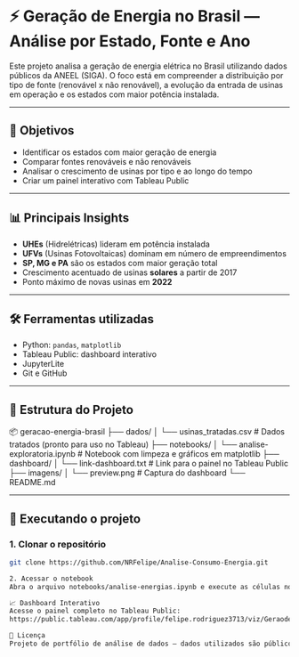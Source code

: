 # ⚡ Geração de Energia no Brasil — Análise por Estado, Fonte e Ano

Este projeto analisa a geração de energia elétrica no Brasil utilizando dados públicos da ANEEL (SIGA). O foco está em compreender a distribuição por tipo de fonte (renovável x não renovável), a evolução da entrada de usinas em operação e os estados com maior potência instalada.

---

## 📌 Objetivos

- Identificar os estados com maior geração de energia
- Comparar fontes renováveis e não renováveis
- Analisar o crescimento de usinas por tipo e ao longo do tempo
- Criar um painel interativo com Tableau Public

---

## 📊 Principais Insights

- **UHEs** (Hidrelétricas) lideram em potência instalada
- **UFVs** (Usinas Fotovoltaicas) dominam em número de empreendimentos
- **SP, MG e PA** são os estados com maior geração total
- Crescimento acentuado de usinas **solares** a partir de 2017
- Ponto máximo de novas usinas em **2022**

---

## 🛠️ Ferramentas utilizadas

- Python: `pandas`, `matplotlib`
- Tableau Public: dashboard interativo
- JupyterLite
- Git e GitHub

---

## 📁 Estrutura do Projeto

📦 geracao-energia-brasil
├── dados/
│ └── usinas_tratadas.csv # Dados tratados (pronto para uso no Tableau)
├── notebooks/
│ └── analise-exploratoria.ipynb # Notebook com limpeza e gráficos em matplotlib
├── dashboard/
│ └── link-dashboard.txt # Link para o painel no Tableau Public
├── imagens/
│ └── preview.png # Captura do dashboard
└── README.md

---

## 🚀 Executando o projeto

### 1. Clonar o repositório
```bash
git clone https://github.com/NRFelipe/Analise-Consumo-Energia.git

2. Acessar o notebook
Abra o arquivo notebooks/analise-energias.ipynb e execute as células no Jupyter para gerar os gráficos locais.

📈 Dashboard Interativo
Acesse o painel completo no Tableau Public:
https://public.tableau.com/app/profile/felipe.rodriguez3713/viz/GeraodeEnergianoBrasilAnliseporEstadoFonteeAno/Painel1

📄 Licença
Projeto de portfólio de análise de dados — dados utilizados são públicos e disponibilizados pela ANEEL via SIGA.
